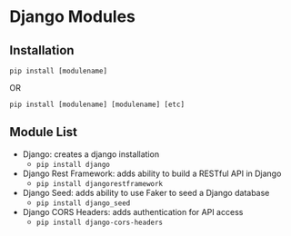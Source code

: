 # Django Modules

## Installation

```pip install [modulename]```

OR

```pip install [modulename] [modulename] [etc]```

## Module List

* Django: creates a django installation
  * ```pip install django```
* Django Rest Framework: adds ability to build a RESTful API in Django
  * ```pip install djangorestframework```
* Django Seed: adds ability to use Faker to seed a Django database
  * ```pip install django_seed```
* Django CORS Headers: adds authentication for API access
  * ```pip install django-cors-headers```